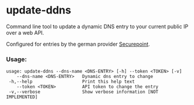 # update-ddns
Command line tool to update a dynamic DNS entry to your current public IP over a web API.

Configured for entries by the german provider [Securepoint](http://spdyn.de/).

### Usage:
```
usage: update-ddns --dns-name <DNS-ENTRY> [-h] --token <TOKEN> [-v]
    --dns-name <DNS-ENTRY>   Dynamic dns entry to change
 -h,--help                   Print this help text
    --token <TOKEN>          API token to change the entry
 -v,--verbose                Show verbose information [NOT IMPLEMENTED]
 ```
